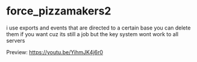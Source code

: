 # force_pizzamakers2
i use exports and events that are directed to a certain base you can delete them if you want cuz its still a job but the key system wont work to all servers

Preview: https://youtu.be/YihmJK4j6r0
